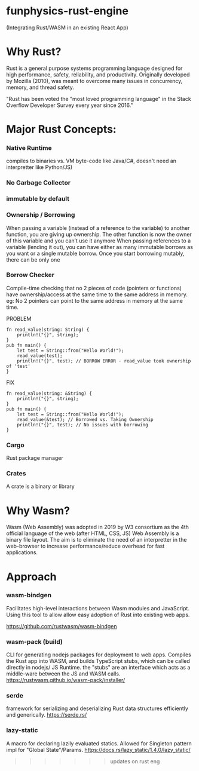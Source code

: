 # funphysics-rust-engine
(Integrating Rust/WASM in an existing React App)

# Why Rust?
Rust is a general purpose systems programming language designed for high performance, safety, reliability, and productivity. 
Originally developed by Mozilla (2010), was meant to overcome many issues in concurrency, memory, and thread safety.

"Rust has been voted the "most loved programming language" in the Stack Overflow Developer Survey every year since 2016."

# Major Rust Concepts:

### Native Runtime
compiles to binaries vs. VM byte-code like Java/C#, doesn't need an interpretter like Python/JS)
### No Garbage Collector 
### immutable by default

### Ownership / Borrowing
When passing a variable (instead of a reference to the variable) to another function, you are giving up ownership. The other function is now the owner of this variable and you can’t use it anymore
When passing references to a variable (lending it out), you can have either as many immutable borrows as you want or a single mutable borrow. Once you start borrowing mutably, there can be only one

### Borrow Checker
Compile-time checking that no 2 pieces of code (pointers or functions) have ownership/access at the same time to the same address in memory. eg: No 2 pointers can point to the same address in memory at the same time.

PROBLEM
```
fn read_value(string: String) {
    println!("{}", string);
}
pub fn main() {
    let test = String::from("Hello World!");
    read_value(test);
    println!("{}", test); // BORROW ERROR - read_value took ownership of 'test'
}
```
FIX
```
fn read_value(string: &String) {
    println!("{}", string);
}
pub fn main() {
    let test = String::from("Hello World!");
    read_value(&test); // Borrowed vs. Taking Ownership
    println!("{}", test); // No issues with borrowing
}
```

### Cargo
Rust package manager
### Crates
A crate is a binary or library


# Why Wasm?
Wasm (Web Assembly) was adopted in 2019 by W3 consortium as the 4th official language of the web (after HTML, CSS, JS)
Web Assembly is a binary file layout. The aim is to eliminate the need of an interpretter in the web-browser to increase performance/reduce overhead for fast applications.

# Approach

### wasm-bindgen
Facilitates high-level interactions between Wasm modules and JavaScript. 
Using this tool to allow allow easy adoption of Rust into existing web apps.

https://github.com/rustwasm/wasm-bindgen

### wasm-pack (build)
CLI for generating nodejs packages for deployment to web apps.
Compiles the Rust app into WASM, and builds TypeScript stubs, which can be called directly in nodejs/ JS Runtime.
the "stubs" are an interface which acts as a middle-ware between the JS and WASM calls.
https://rustwasm.github.io/wasm-pack/installer/

### serde 
framework for serializing and deserializing Rust data structures efficiently and generically.
https://serde.rs/

### lazy-static
A macro for declaring lazily evaluated statics.
Allowed for Singleton pattern impl for "Global State"/Params.
https://docs.rs/lazy_static/1.4.0/lazy_static/
>>>>>>> updates on rust eng
